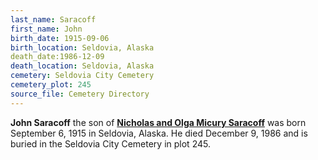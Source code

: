 ```yaml
---
last_name: Saracoff
first_name: John
birth_date: 1915-09-06
birth_location: Seldovia, Alaska
death_date:1986-12-09
death_location: Seldovia, Alaska
cemetery: Seldovia City Cemetery
cemetery_plot: 245
source_file: Cemetery Directory
---
```

**John Saracoff** the son of [**Nicholas and Olga Micury Saracoff**](./Saracoff_Nicholas_Sr_Nick.md) was born September 6, 1915 in Seldovia, Alaska. He died December 9, 1986 and is buried in the Seldovia City Cemetery in plot 245.  
